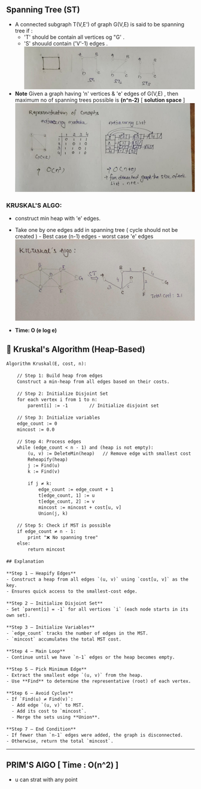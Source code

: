 ## Spanning Tree (ST)
- A connected subgraph T(V,E') of graph G(V,E) is said to be spanning tree if :
    - 'T' should be contain all vertices og "G' .
    - 'S' shouuld contain ('V'-1) edges .
![image](img1.jpg)
 - **Note** Given a graph having 'n' vertices & 'e' edges of G(V,E) , then maximum no of spanning trees possible is **(n^n-2)** [ **solution space** ] 
![image](img2.jpg)
### KRUSKAL'S ALGO:
- construct min heap with 'e' edges.
- Take one by one edges add in spanning tree ( cycle should not be created )
      - Best case (n-1) edges
      - worst case 'e' edges
![image](img3.jpg)

- **Time: O (e log e)**
## 🌳 Kruskal's Algorithm (Heap-Based)

```pseudo
Algorithm Kruskal(E, cost, n):

    // Step 1: Build heap from edges
    Construct a min-heap from all edges based on their costs.

    // Step 2: Initialize Disjoint Set
    for each vertex i from 1 to n:
        parent[i] := -1        // Initialize disjoint set

    // Step 3: Initialize variables
    edge_count := 0
    mincost := 0.0

    // Step 4: Process edges
    while (edge_count < n - 1) and (heap is not empty):
        (u, v) := DeleteMin(heap)   // Remove edge with smallest cost
        Reheapify(heap)
        j := Find(u)
        k := Find(v)

        if j ≠ k:
            edge_count := edge_count + 1
            t[edge_count, 1] := u
            t[edge_count, 2] := v
            mincost := mincost + cost[u, v]
            Union(j, k)

    // Step 5: Check if MST is possible
    if edge_count ≠ n - 1:
        print "❌ No spanning tree"
    else:
        return mincost

## Explanation

**Step 1 – Heapify Edges**  
- Construct a heap from all edges `(u, v)` using `cost[u, v]` as the key.
- Ensures quick access to the smallest-cost edge.

**Step 2 – Initialize Disjoint Set**  
- Set `parent[i] = -1` for all vertices `i` (each node starts in its own set).

**Step 3 – Initialize Variables**  
- `edge_count` tracks the number of edges in the MST.
- `mincost` accumulates the total MST cost.

**Step 4 – Main Loop**  
- Continue until we have `n-1` edges or the heap becomes empty.

**Step 5 – Pick Minimum Edge**  
- Extract the smallest edge `(u, v)` from the heap.
- Use **Find** to determine the representative (root) of each vertex.

**Step 6 – Avoid Cycles**  
- If `Find(u) ≠ Find(v)`:
  - Add edge `(u, v)` to MST.
  - Add its cost to `mincost`.
  - Merge the sets using **Union**.

**Step 7 – End Condition**  
- If fewer than `n-1` edges were added, the graph is disconnected.
- Otherwise, return the total `mincost`.

```

---
## PRIM'S AlGO [ Time : O(n^2) ]
- u can strat with any point
  
